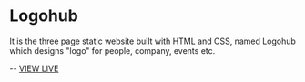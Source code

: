 # Logohub
It is the three page static website built with HTML and CSS, named Logohub which designs "logo" for people, company, events etc.


-- [VIEW LIVE](https://logoh.netlify.app/)
